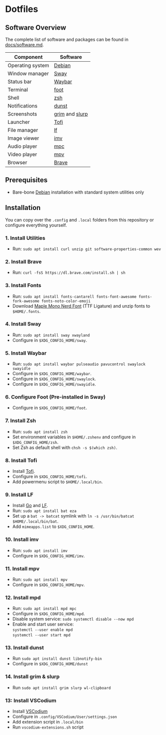 # Dotfiles

## Software Overview

The complete list of software and packages can be found in [docs/software.md](docs/software.md).

| Component | Software |
| -------- | ------- |
| Operating system | [Debian](https://www.debian.org/) |
| Window manager | [Sway](https://swaywm.org/) |
| Status bar | [Waybar](https://github.com/Alexays/Waybar) |
| Terminal | [foot](https://codeberg.org/dnkl/foot) |
| Shell | [zsh](https://wiki.debian.org/Zsh) |
| Notifications | [dunst](https://github.com/dunst-project/dunst) |
| Screenshots | [grim](https://sr.ht/~emersion/grim/) and [slurp](https://github.com/emersion/slurp) |
| Launcher | [Tofi](https://github.com/philj56/tofi) |
| File manager | [lf](https://github.com/gokcehan/lf) |
| Image viewer | [imv](https://sr.ht/~exec64/imv/) |
| Audio player | [mpc](https://github.com/ncmpcpp/ncmpcpp) |
| Video player | [mpv](https://mpv.io/) |
| Browser | [Brave](https://brave.com/) |

## Prerequisites

- Bare-bone [Debian](https://www.debian.org/) installation with standard system utilities only

## Installation

You can copy over the `.config` and `.local` folders from this repository or configure everything yourself.

### 1. Install Utilities
- Run: `sudo apt install curl unzip git software-properties-common wev`

### 2. Install Brave
- Run: `curl -fsS https://dl.brave.com/install.sh | sh`

### 3. Install Fonts
- Run: `sudo apt install fonts-cantarell fonts-font-awesome fonts-fork-awesome fonts-noto-color-emoji`
- Download [Maple Mono Nerd Font](https://github.com/subframe7536/maple-font/releases) (TTF Ligature) and unzip fonts to `$HOME/.fonts`.

### 4. Install Sway
- Run: `sudo apt install sway xwayland`
- Configure in `$XDG_CONFIG_HOME/sway`.

### 5. Install Waybar
- Run: `sudo apt install waybar pulseaudio pavucontrol swaylock swayidle`
- Configure in `$XDG_CONFIG_HOME/waybar`.
- Configure in `$XDG_CONFIG_HOME/swaylock`.
- Configure in `$XDG_CONFIG_HOME/swayidle`.

### 6. Configure Foot (Pre-installed in Sway)
- Configure in `$XDG_CONFIG_HOME/foot`.

### 7. Install Zsh
- Run: `sudo apt install zsh`
- Set environment variables in `$HOME/.zshenv` and configure in `$XDG_CONFIG_HOME/zsh`.
- Set Zsh as default shell with `chsh -s $(which zsh)`.

### 8. Install Tofi
- Install [Tofi](https://github.com/philj56/tofi).
- Configure in `$XDG_CONFIG_HOME/tofi`.
- Add powermenu script to `$HOME/.local/bin`.

### 9. Install LF
- Install [Go](https://go.dev/doc/install) and [LF](https://github.com/gokcehan/lf/wiki/Tutorial).
- Run: `sudo apt install bat eza`
- Set up a `bat -> batcat` symlink with `ln -s /usr/bin/batcat $HOME/.local/bin/bat`.
- Add `mimeapps.list` to `$XDG_CONFIG_HOME`.

### 10. Install imv
- Run: `sudo apt install imv`
- Configure in `$XDG_CONFIG_HOME/imv`.

### 11. Install mpv
- Run: `sudo apt install mpv`
- Configure in `$XDG_CONFIG_HOME/mpv`.

### 12. Install mpd
- Run: `sudo apt install mpd mpc`
- Configure in `$XDG_CONFIG_HOME/mpd`.
- Disable system service: `sudo systemctl disable --now mpd`
- Enable and start user service:  
  `systemctl --user enable mpd`  
  `systemctl --user start mpd`

### 13. Install dunst
- Run `sudo apt install dunst libnotify-bin`
- Configure in `$XDG_CONFIG_HOME/dunst`

### 14. Install grim & slurp
- Run `sudo apt install grim slurp wl-clipboard`

### 13: Install VSCodium
- Install [VSCodium](https://github.com/VSCodium/vscodium/releases)
- Configure in `.config/VSCodium/User/settings.json`
- Add extension script in `.local/bin`
- Run `vscodium-extensions.sh` script